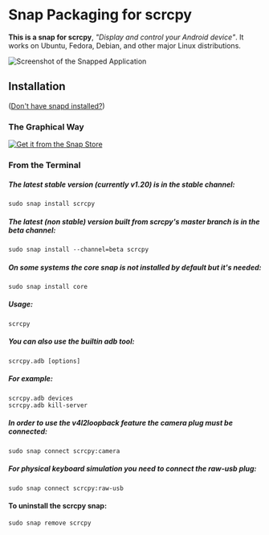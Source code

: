 # Snap Packaging for scrcpy

**This is a snap for scrcpy**, *"Display and control your Android device"*. It works on Ubuntu, Fedora, Debian, and other major Linux distributions.


![Screenshot of the Snapped Application](https://github.com/Genymobile/scrcpy/blob/master/assets/screenshot-debian-600.jpg "Screenshot of the Snapped Application")


## Installation
([Don't have snapd installed?](https://snapcraft.io/docs/core/install))

### The Graphical Way
[![Get it from the Snap Store](https://snapcraft.io/static/images/badges/en/snap-store-black.svg)](https://snapcraft.io/scrcpy)

### From the Terminal
  
##### The latest stable version (currently v1.20) is in the stable channel:
    sudo snap install scrcpy
    
##### The latest (non stable) version built from scrcpy's master branch is in the beta channel:
    sudo snap install --channel=beta scrcpy
    

##### On some systems the core snap is not installed by default but it's needed:
    sudo snap install core


##### Usage:
    scrcpy
##### You can also use the builtin adb tool:
    scrcpy.adb [options]
##### For example:
    scrcpy.adb devices
    scrcpy.adb kill-server
    
##### In order to use the v4l2loopback feature the camera plug must be connected:
    sudo snap connect scrcpy:camera
    
##### For physical keyboard simulation you need to connect the raw-usb plug:
    sudo snap connect scrcpy:raw-usb
    
#### To uninstall the scrcpy snap:
    sudo snap remove scrcpy

